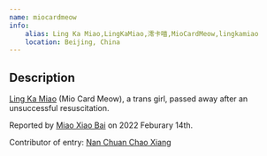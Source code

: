 ```yaml
---
name: miocardmeow
info:
    alias: Ling Ka Miao,LingKaMiao,澪卡喵,MioCardMeow,lingkamiao
    location: Beijing, China
---
```


## Description

[Ling Ka Miao](https://twitter.com/MiocardMeow) (Mio Card Meow), a trans girl, passed away after an unsuccessful resuscitation.

Reported by [Miao Xiao Bai](https://twitter.com/pizyj/status/1492928433172582400?s=21) on 2022 Feburary 14th.

Contributor of entry: [Nan Chuan Chao Xiang](https://twitter.com/nkw45)
